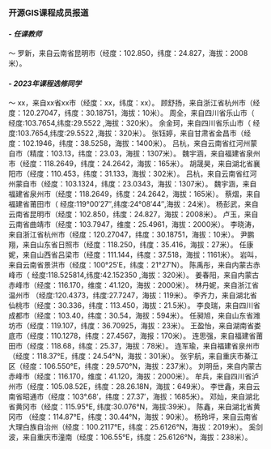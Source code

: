 ### **开源GIS课程成员报道**
#### - **_任课教师_**
～ 罗新，来自云南省昆明市（经度：102.850，纬度：24.827，海拔：2008米）。
#### - **_2023年课程选修同学_**
～ xx，来自xx省xx市（经度：xx，纬度：xx）。
顾舒扬，来自浙江省杭州市（经度：120.27047，纬度：30.18751，海拔：10米）。
周全，来自四川省乐山市（ 经度:103.7654,纬度:29.5522 ,海拔：320米）。
余金珂，来自四川省乐山市（ 经度:103.7654,纬度:29.5522 ,海拔：320米）。
张钰婷，来自甘肃省金昌市（经度：102.1946，纬度：38.5258，海拔：1400米）。
吕杭，来自云南省红河州蒙自市（精度：103.13，纬度：23.03，海拔：1307米）。
魏宇涵，来自福建省泉州市（经度：118.2649，纬度：24.2642，海拔：165米）。
胡晟昊，来自湖北省襄阳市（经度：110.453，纬度：31.133，海拔：302米）。
吕杭，来自云南省红河州蒙自市（经度：103.1324，纬度：23.0343，海拔：1307米）。
魏宇涵，来自福建省泉州市（经度：118.2649，纬度：24.2642，海拔：165米）。
蔡熠，来自福建省莆田市（ 经度:119°00′27″,纬度:24°08′44″,海拔：24米）。
杨彭武，来自云南省昆明市（经度：102.850，纬度：24.827，海拔：2008米）。
卢玉，来自云南省曲靖市（经度：103.7947，维度：25.4961，海拔：2000米）。
李晓涛，来自浙江省杭州市（经度：120.27047，纬度：30.18751，海拔：10米）。
尹鹏翔，来自山东省日照市（经度：118.250，纬度：35.416，海拔：27米）。
任康妮，来自山西省吕梁市（经度：111.144，纬度：37.518，海拔：1161米）。
岩叫，来自云南省景洪市（经度：100°25′E，纬度：21°27′N）。
陈禹彤，来自内蒙古赤峰市（ 经度:118.525814,纬度:42.152350 ,海拔：320米）。
姜春阳，来自内蒙古赤峰市（经度：116.170，维度：41.120，海拔：2000米）。
林丹妮，来自浙江省温州市 （经度:120.4373，纬度:27.7247，海拔：119米）。
李齐力，来自湖北省仙桃市（经度：30.336，纬度：113.450，海拔：21.5米）。
李良瑞，来自四川省成都市（经度：103.40，纬度：30.54，海拔：594米）。
任昶旭，来自山东省潍坊市（经度：119.107，纬度：36.70925，海拔：23米）。
王盈怡，来自湖南省娄底市（经度：110.1278，纬度：27.4567，海报：170米）。
连思强，来自福建省莆田市（经度：118.68，纬度：25.37，海拔：78米）。
连军瑜，来自福建省泉州市（经度：118.37°E，纬度：24.54°N，海拔：301米）。
张宇航，来自重庆市綦江区（经度：106.550°E，纬度：29.570°N，海拔：237米）。
刘明岳，来自内蒙古赤峰市（经度：116.170，维度：41.120，海拔：2000米）。
牟兵，来自四川省泸州市（经度：105.08.52E，纬度：28.26.18N，海拔：649米）。
李世鑫，来自云南省昭通市（经度：103°.68′，纬度：27.37′，海拔：1685米）。
邓灿，来自湖北省黄冈市（经度：115.95°E, 纬度:30.076°N，海拔:39米）。
陈鑫，来自湖北省黄冈市 （经度：114.87°E，纬度：30.44°N，海拔：90米）。
杨玲坪，来自云南省大理白族自治州（经度：100.2117°E，纬度：25.6126°N，海拔：2019米）。
奚剑波，来自重庆市潼南（经度：106.55°E，纬度：25.6126°N，海拔：238米）。



